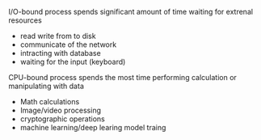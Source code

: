 I/O-bound process spends significant amount of time waiting for extrenal resources
- read write from to disk
- communicate of the network
- intracting with database
- waiting for the input (keyboard)

CPU-bound process spends the most time performing calculation or manipulating with data
- Math calculations
- Image/video processing
- cryptographic operations
- machine learning/deep learing model traing
